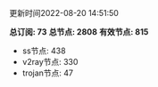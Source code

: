 更新时间2022-08-20 14:51:50

**总订阅: 73**
**总节点: 2808**
**有效节点: 815**
- ss节点: 438
- v2ray节点: 330
- trojan节点: 47
